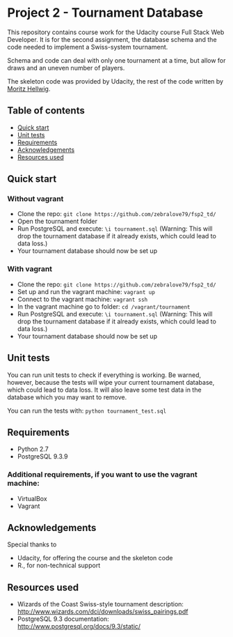 # Project 2 - Tournament Database

This repository contains course work for the Udacity course Full Stack Web Developer. It is for the second assignment, the database schema and the code needed to implement a Swiss-system tournament.

Schema and code can deal with only one tournament at a time, but allow for draws and an uneven number of players.

The skeleton code was provided by Udacity, the rest of the code written by [Moritz Hellwig](http://blog.zebralove79.com).

## Table of contents

* [Quick start](#quick-start)
* [Unit tests](#unit-tests)
* [Requirements](#requirements)
* [Acknowledgements](#acknowledgements)
* [Resources used](#resources-used)

## Quick start

### Without vagrant
* Clone the repo: `git clone https://github.com/zebralove79/fsp2_td/`
* Open the tournament folder
* Run PostgreSQL and execute: `\i tournament.sql` (Warning: This will drop the tournament database if it already exists, which could lead to data loss.)
* Your tournament database should now be set up

### With vagrant
* Clone the repo: `git clone https://github.com/zebralove79/fsp2_td/`
* Set up and run the vagrant machine: `vagrant up`
* Connect to the vagrant machine: `vagrant ssh`
* In the vagrant machine go to folder: `cd /vagrant/tournament`
* Run PostgreSQL and execute: `\i tournament.sql` (Warning: This will drop the tournament database if it already exists, which could lead to data loss.)
* Your tournament database should now be set up

## Unit tests
You can run unit tests to check if everything is working. Be warned, however, because the tests will wipe your current tournament database, which could lead to data loss. It will also leave some test data in the database which you may want to remove.

You can run the tests with: `python tournament_test.sql`

## Requirements

* Python 2.7
* PostgreSQL 9.3.9

### Additional requirements, if you want to use the vagrant machine:
* VirtualBox
* Vagrant

## Acknowledgements

Special thanks to
* Udacity, for offering the course and the skeleton code
* R., for non-technical support

## Resources used
* Wizards of the Coast Swiss-style tournament description: http://www.wizards.com/dci/downloads/swiss_pairings.pdf
* PostgreSQL 9.3 documentation: http://www.postgresql.org/docs/9.3/static/